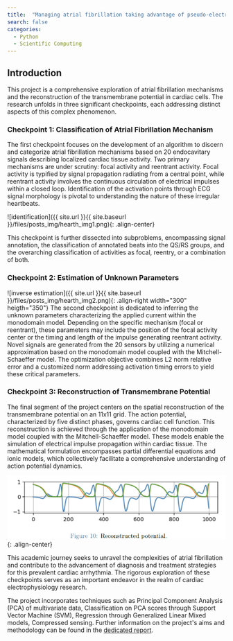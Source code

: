 ```yaml
---
title:  "Managing atrial fibrillation taking advantage of pseudo-electrogram measurements"
search: false
categories:
  - Python
  - Scientific Computing
---
```

## Introduction
This project is a comprehensive exploration of atrial fibrillation mechanisms and the reconstruction of the transmembrane potential in cardiac cells. The research unfolds in three significant checkpoints, each addressing distinct aspects of this complex phenomenon.

### Checkpoint 1: Classification of Atrial Fibrillation Mechanism

The first checkpoint focuses on the development of an algorithm to discern and categorize atrial fibrillation mechanisms based on 20 endocavitary signals describing localized cardiac tissue activity. Two primary mechanisms are under scrutiny: focal activity and reentrant activity. Focal activity is typified by signal propagation radiating from a central point, while reentrant activity involves the continuous circulation of electrical impulses within a closed loop. Identification of the activation points through ECG signal morphology is pivotal to understanding the nature of these irregular heartbeats.
  
![identification]({{ site.url }}{{ site.baseurl }}/files/posts_img/hearth_img1.png){: .align-center}  

This checkpoint is further dissected into subproblems, encompassing signal annotation, the classification of annotated beats into the QS/RS groups, and the overarching classification of activities as focal, reentry, or a combination of both.

### Checkpoint 2: Estimation of Unknown Parameters

![inverse estimation]({{ site.url }}{{ site.baseurl }}/files/posts_img/hearth_img2.png){: .align-right width="300" heigth="350"}
The second checkpoint is dedicated to inferring the unknown parameters characterizing the applied current within the monodomain model. Depending on the specific mechanism (focal or reentrant), these parameters may include the position of the focal activity center or the timing and length of the impulse generating reentrant activity. Novel signals are generated from the 20 sensors by utilizing a numerical approximation based on the monodomain model coupled with the Mitchell-Schaeffer model. The optimization objective combines L2 norm relative error and a customized norm addressing activation timing errors to yield these critical parameters.

### Checkpoint 3: Reconstruction of Transmembrane Potential

The final segment of the project centers on the spatial reconstruction of the transmembrane potential on an 11x11 grid. The action potential, characterized by five distinct phases, governs cardiac cell function. This reconstruction is achieved through the application of the monodomain model coupled with the Mitchell-Schaeffer model. These models enable the simulation of electrical impulse propagation within cardiac tissue. The mathematical formulation encompasses partial differential equations and ionic models, which collectively facilitate a comprehensive understanding of action potential dynamics.  
  
![potential reconstruction](/files/posts_img/hearth_img3.png){: .align-center}  

This academic journey seeks to unravel the complexities of atrial fibrillation and contribute to the advancement of diagnosis and treatment strategies for this prevalent cardiac arrhythmia. The rigorous exploration of these checkpoints serves as an important endeavor in the realm of cardiac electrophysiology research.  

The project incorporates techniques such as Principal Component Analysis (PCA) of multivariate data, Classification on PCA scores through Support Vector Machine (SVM), Regression through Generalized Linear Mixed models, Compressed sensing.  Further information on the project's aims and methodology can be found in the [dedicated report](/files/posts_pdf/hearth_pdf.pdf).





